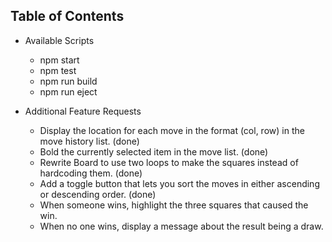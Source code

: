 ## Table of Contents

- Available Scripts
  - npm start
  - npm test
  - npm run build
  - npm run eject

- Additional Feature Requests
  - Display the location for each move in the format (col, row) in the move history list. (done)
  - Bold the currently selected item in the move list. (done)
  - Rewrite Board to use two loops to make the squares instead of hardcoding them. (done)
  - Add a toggle button that lets you sort the moves in either ascending or descending order. (done)
  - When someone wins, highlight the three squares that caused the win.
  - When no one wins, display a message about the result being a draw.
